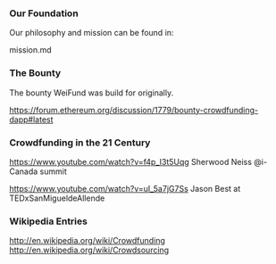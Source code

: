 ### Our Foundation
Our philosophy and mission can be found in:

mission.md


### The  Bounty
The bounty WeiFund was build for originally.

https://forum.ethereum.org/discussion/1779/bounty-crowdfunding-dapp#latest


### Crowdfunding in the 21 Century
https://www.youtube.com/watch?v=f4p_I3t5Uqg Sherwood Neiss @i-Canada summit

https://www.youtube.com/watch?v=uI_5a7jG7Ss Jason Best at TEDxSanMigueldeAllende


### Wikipedia Entries
http://en.wikipedia.org/wiki/Crowdfunding
http://en.wikipedia.org/wiki/Crowdsourcing
